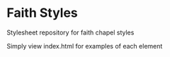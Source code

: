 # Faith Styles
Stylesheet repository for faith chapel styles

Simply view index.html for examples of each element
